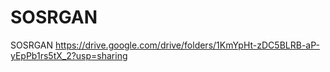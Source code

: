 # SOSRGAN
SOSRGAN
https://drive.google.com/drive/folders/1KmYpHt-zDC5BLRB-aP-yEpPb1rs5tX_2?usp=sharing

